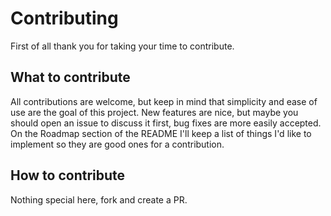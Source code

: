 # Contributing

First of all thank you for taking your time to contribute.


## What to contribute

All contributions are welcome, but keep in mind that simplicity
and ease of use are the goal of this project. New features are nice,
but maybe you should open an issue to discuss it first, bug fixes are
more easily accepted. On the Roadmap section of the README I'll keep a
list of things I'd like to implement so they are good ones for a contribution.


## How to contribute

Nothing special here, fork and create a PR.

